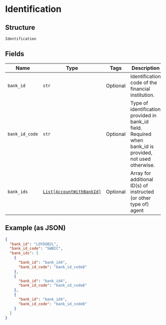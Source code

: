 
# Identification

## Structure

`Identification`

## Fields

| Name | Type | Tags | Description |
|  --- | --- | --- | --- |
| `bank_id` | `str` | Optional | Identification code of the financial institution. |
| `bank_id_code` | `str` | Optional | Type of identification provided in bank_id field. Required when bank_id is provided, not used otherwise. |
| `bank_ids` | [`List[AccountWithBankId]`](../../doc/models/account-with-bank-id.md) | Optional | Array for additional ID(s) of instructed (or other type of) agent |

## Example (as JSON)

```json
{
  "bank_id": "LOYDGB2L",
  "bank_id_code": "SWBIC",
  "bank_ids": [
    {
      "bank_id": "bank_id4",
      "bank_id_code": "bank_id_code8"
    },
    {
      "bank_id": "bank_id4",
      "bank_id_code": "bank_id_code8"
    },
    {
      "bank_id": "bank_id4",
      "bank_id_code": "bank_id_code8"
    }
  ]
}
```

